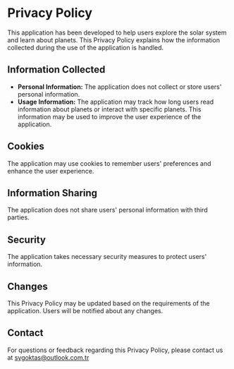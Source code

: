 # Privacy Policy

This application has been developed to help users explore the solar system and learn about planets. This Privacy Policy explains how the information collected during the use of the application is handled.

## Information Collected

- **Personal Information:** The application does not collect or store users' personal information.
- **Usage Information:** The application may track how long users read information about planets or interact with specific planets. This information may be used to improve the user experience of the application.

## Cookies

The application may use cookies to remember users' preferences and enhance the user experience.

## Information Sharing

The application does not share users' personal information with third parties.

## Security

The application takes necessary security measures to protect users' information.

## Changes

This Privacy Policy may be updated based on the requirements of the application. Users will be notified about any changes.

## Contact

For questions or feedback regarding this Privacy Policy, please contact us at sygoktas@outlook.com.tr
